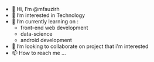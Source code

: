 - 👋 Hi, I’m @mfauzirh
- 👀 I’m interested in Technology
- 🌱 I’m currently learning on :
    * front-end web development
    * data-science
    * android development
- 💞️ I’m looking to collaborate on project that i'm interested
- 📫 How to reach me ...

<!---
Hi welcome to my profile
--->
